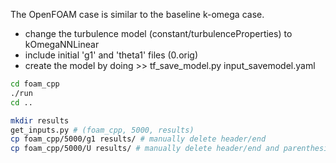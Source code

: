 The OpenFOAM case is similar to the baseline k-omega case. 
* change the turbulence model (constant/turbulenceProperties) to kOmegaNNLinear
* include initial 'g1' and 'theta1' files (0.orig) 
* create the model by doing >> tf_save_model.py input_savemodel.yaml

```sh
cd foam_cpp
./run
cd ..

mkdir results
get_inputs.py # (foam_cpp, 5000, results)
cp foam_cpp/5000/g1 results/ # manually delete header/end
cp foam_cpp/5000/U results/ # manually delete header/end and parenthesis
```
